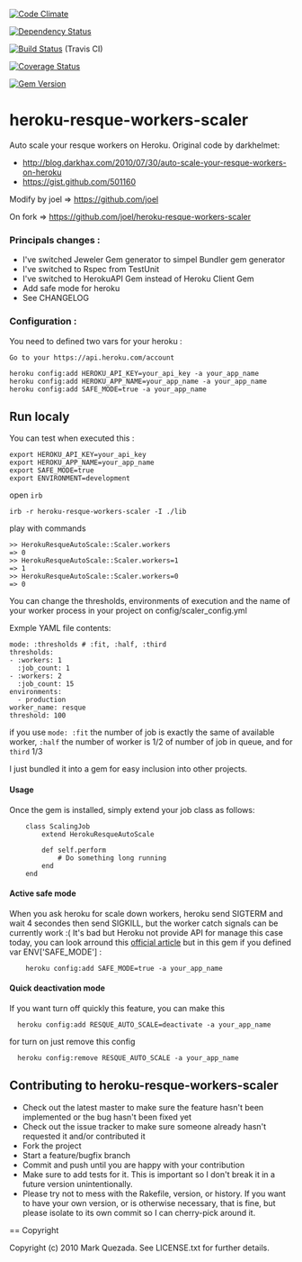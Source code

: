 [![Code Climate](https://codeclimate.com/github/joel/heroku-resque-workers-scaler.png)](https://codeclimate.com/github/joel/heroku-resque-workers-scaler)

[![Dependency Status](https://gemnasium.com/joel/heroku-resque-workers-scaler.png)](https://gemnasium.com/joel/heroku-resque-workers-scaler)

[![Build Status](https://travis-ci.org/joel/heroku-resque-workers-scaler.png?branch=master)](https://travis-ci.org/joel/heroku-resque-workers-scaler) (Travis CI)

[![Coverage Status](https://coveralls.io/repos/joel/heroku-resque-workers-scaler/badge.png)](https://coveralls.io/r/joel/heroku-resque-workers-scaler)

[![Gem Version](https://badge.fury.io/rb/heroku-resque-workers-scaler.svg)](http://badge.fury.io/rb/heroku-resque-workers-scaler)

# heroku-resque-workers-scaler

Auto scale your resque workers on Heroku. Original code by darkhelmet:

* http://blog.darkhax.com/2010/07/30/auto-scale-your-resque-workers-on-heroku
* https://gist.github.com/501160

Modify by joel => https://github.com/joel

On fork => https://github.com/joel/heroku-resque-workers-scaler

### Principals changes :

* I've switched Jeweler Gem generator to simpel Bundler gem generator
* I've switched to Rspec from TestUnit
* I've switched to HerokuAPI Gem instead of Heroku Client Gem
* Add safe mode for heroku
* See CHANGELOG

### Configuration :

You need to defined two vars for your heroku :

`Go to your https://api.heroku.com/account`

```
heroku config:add HEROKU_API_KEY=your_api_key -a your_app_name
heroku config:add HEROKU_APP_NAME=your_app_name -a your_app_name
heroku config:add SAFE_MODE=true -a your_app_name
```

## Run localy

You can test when executed this :

```
export HEROKU_API_KEY=your_api_key
export HEROKU_APP_NAME=your_app_name
export SAFE_MODE=true
export ENVIRONMENT=development
```
open `irb`

```
irb -r heroku-resque-workers-scaler -I ./lib
```
play with commands
```
>> HerokuResqueAutoScale::Scaler.workers
=> 0
>> HerokuResqueAutoScale::Scaler.workers=1
=> 1
>> HerokuResqueAutoScale::Scaler.workers=0
=> 0
```

You can change the thresholds, environments of execution and the name of your worker process in your project on config/scaler_config.yml

Exmple YAML file contents:

    mode: :thresholds # :fit, :half, :third
    thresholds:
    - :workers: 1
      :job_count: 1
    - :workers: 2
      :job_count: 15
    environments:
      - production
    worker_name: resque
    threshold: 100

if you use `mode: :fit` the number of job is exactly the same of available worker, `:half` the number of worker is 1/2 of number of job in queue, and for `third` 1/3

I just bundled it into a gem for easy inclusion into other projects.

#### Usage

Once the gem is installed, simply extend your job class as follows:
```
	class ScalingJob
		extend HerokuResqueAutoScale

		def self.perform
			# Do something long running
		end
	end
```
#### Active safe mode

When you ask heroku for scale down workers, heroku send SIGTERM and wait 4 secondes then send SIGKILL, but the worker catch signals can be currently work :( It's bad but Heroku not provide API for manage this case today, you can look arround this [official article](https://devcenter.heroku.com/articles/queuing-ruby-resque#job-termination) but in this gem if you defined var ENV['SAFE_MODE'] :
```
	heroku config:add SAFE_MODE=true -a your_app_name
```

#### Quick deactivation mode

If you want turn off quickly this feature, you can make this
```
  heroku config:add RESQUE_AUTO_SCALE=deactivate -a your_app_name
```

for turn on just remove this config

```
  heroku config:remove RESQUE_AUTO_SCALE -a your_app_name
```

## Contributing to heroku-resque-workers-scaler

* Check out the latest master to make sure the feature hasn't been implemented or the bug hasn't been fixed yet
* Check out the issue tracker to make sure someone already hasn't requested it and/or contributed it
* Fork the project
* Start a feature/bugfix branch
* Commit and push until you are happy with your contribution
* Make sure to add tests for it. This is important so I don't break it in a future version unintentionally.
* Please try not to mess with the Rakefile, version, or history. If you want to have your own version, or is otherwise necessary, that is fine, but please isolate to its own commit so I can cherry-pick around it.

== Copyright

Copyright (c) 2010 Mark Quezada. See LICENSE.txt for
further details.
